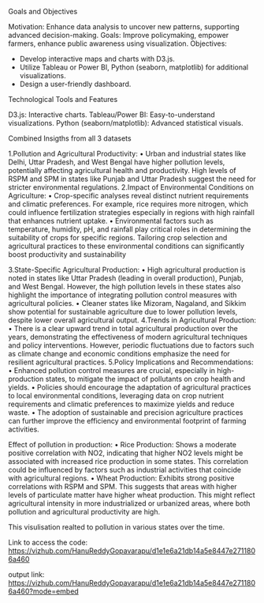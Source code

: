 Goals and Objectives

Motivation: Enhance data analysis to uncover new patterns,
supporting advanced decision-making.
Goals: Improve policymaking, empower farmers, enhance public
awareness using visualization.
Objectives:
- Develop interactive maps and charts with D3.js.
- Utilize Tableau or Power BI, Python (seaborn, matplotlib) for
additional visualizations.
- Design a user-friendly dashboard.

Technological Tools and Features

D3.js: Interactive charts.
Tableau/Power BI: Easy-to-understand visualizations.
Python (seaborn/matplotlib): Advanced statistical visuals.

Combined Insigths from all 3 datasets

1.Pollution and Agricultural Productivity:
• Urban and industrial states like Delhi, Uttar Pradesh, and West Bengal have higher
pollution levels, potentially affecting agricultural health and productivity. High levels of
RSPM and SPM in states like Punjab and Uttar Pradesh suggest the need for stricter
environmental regulations.
2.Impact of Environmental Conditions on Agriculture:
• Crop-specific analyses reveal distinct nutrient requirements and climatic preferences.
For example, rice requires more nitrogen, which could influence fertilization strategies
especially in regions with high rainfall that enhances nutrient uptake.
• Environmental factors such as temperature, humidity, pH, and rainfall play critical roles
in determining the suitability of crops for specific regions. Tailoring crop selection and
agricultural practices to these environmental conditions can significantly boost
productivity and sustainability

3.State-Specific Agricultural Production:
• High agricultural production is noted in states like Uttar Pradesh (leading in overall production),
Punjab, and West Bengal. However, the high pollution levels in these states also highlight the
importance of integrating pollution control measures with agricultural policies.
• Cleaner states like Mizoram, Nagaland, and Sikkim show potential for sustainable agriculture due
to lower pollution levels, despite lower overall agricultural output.
4.Trends in Agricultural Production:
• There is a clear upward trend in total agricultural production over the years, demonstrating the
effectiveness of modern agricultural techniques and policy interventions. However, periodic
fluctuations due to factors such as climate change and economic conditions emphasize the need
for resilient agricultural practices.
5.Policy Implications and Recommendations:
• Enhanced pollution control measures are crucial, especially in high-production states, to mitigate
the impact of pollutants on crop health and yields.
• Policies should encourage the adaptation of agricultural practices to local environmental
conditions, leveraging data on crop nutrient requirements and climatic preferences to maximize
yields and reduce waste.
• The adoption of sustainable and precision agriculture practices can further improve the efficiency
and environmental footprint of farming activities.

Effect of pollution in production:
• Rice Production: Shows a moderate positive correlation with NO2, indicating that higher
NO2 levels might be associated with increased rice production in some states. This
correlation could be influenced by factors such as industrial activities that coincide with
agricultural regions.
• Wheat Production: Exhibits strong positive correlations with RSPM and SPM. This
suggests that areas with higher levels of particulate matter have higher wheat
production. This might reflect agricultural intensity in more industrialized or urbanized
areas, where both pollution and agricultural productivity are high.



This visulisation realted to pollution
in various states over the time.

Link to access the code:
https://vizhub.com/HanuReddyGopavarapu/d1e1e6a21db14a5e8447e2711806a460

output link:
https://vizhub.com/HanuReddyGopavarapu/d1e1e6a21db14a5e8447e2711806a460?mode=embed
